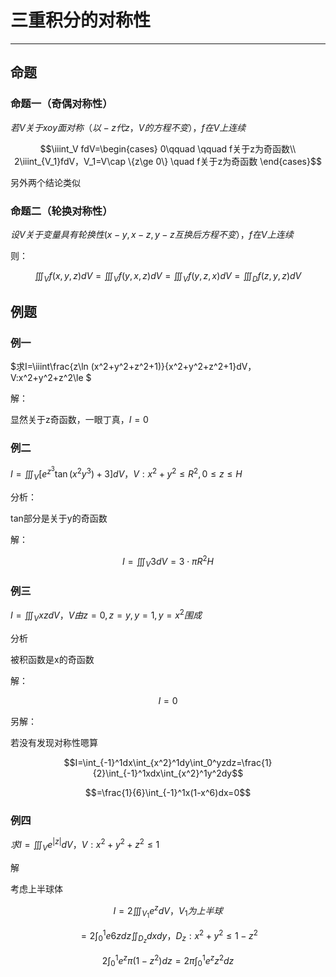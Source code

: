 # 三重积分的对称性

---

## 命题

### 命题一（奇偶对称性）

$若V关于xoy面对称（以-z代z，V的方程不变），f在V上连续$

$$\iiint_V fdV=\begin{cases}
0\qquad \qquad f关于z为奇函数\\
2\iiint_{V_1}fdV，V_1=V\cap \{z\ge 0\} \quad f关于z为奇函数
\end{cases}$$

另外两个结论类似

### 命题二（轮换对称性）

$设V关于变量具有轮换性(x-y,x-z,y-z互换后方程不变），f在V上连续$

则：

$$\iiint_Vf(x,y,z)dV=\iiint_Vf(y,x,z)dV=\iiint_Vf(y,z,x)dV=\iiint_Df(z,y,z)dV$$



## 例题

### 例一

$求I=\iiint\frac{z\ln (x^2+y^2+z^2+1)}{x^2+y^2+z^2+1}dV，V:x^2+y^2+z^2\le $

解：

显然关于z奇函数，一眼丁真，$I=0$

### 例二

$I=\iiint _V [e^{z^3}\tan (x^2y^3)+3]dV，V:x^2+y^2\le R^2,0\le z\le H$

分析：

tan部分是关于y的奇函数

解：

$$I=\iiint_V 3dV=3\cdot\pi R^2H$$

### 例三

$I=\iiint_V xzdV，V由z=0,z=y,y=1,y=x^2围成$

分析

被积函数是x的奇函数

解：

$$I=0$$

另解：

若没有发现对称性嗯算

$$I=\int_{-1}^1dx\int_{x^2}^1dy\int_0^yzdz=\frac{1}{2}\int_{-1}^1xdx\int_{x^2}^1y^2dy$$

$$=\frac{1}{6}\int_{-1}^1x(1-x^6)dx=0$$

### 例四

$求I=\iiint_Ve^{|z|}dV，V:x^2+y^2+z^2\le 1$

解

考虑上半球体

$$I=2\iiint_{V_1}e^zdV，V_1为上半球$$

$$=2\int_0^1e6zdz\iint_{D_z}dx dy，D_z:x^2+y^2\le 1-z^2$$

$$2\int_0^1e^z\pi (1-z^2)dz=2\pi \int_0^1e^zz^2dz$$